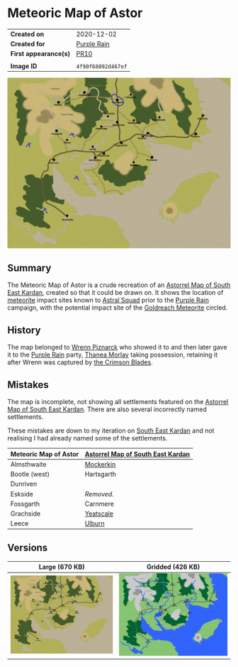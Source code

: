 # Meteoric Map of Astor

|||
| --- | --- |
| **Created on** | 2020-12-02 |
| **Created for** | [Purple Rain](../campaigns/C1-purple-rain.md) |
| **First appearance(s)** | [PR10](../sessions/PR10.md) |
||
| **Image ID** | `4f90f68092d467ef` |

<img src="https://raw.githubusercontent.com/jesskelsall/astarus-images/main/maps/4f90f68092d467ef-lg.jpg" />

## Summary

The Meteoric Map of Astor is a crude recreation of an [Astorrel Map of South East Kardan](astorrel-map-of-south-east-kardan.md), created so that it could be drawn on. It shows the location of [meteorite](../items/meteoric/meteorite.md) impact sites known to [Astral Squad](../organisations/astorrel/squads/astral-squad.md) prior to the [Purple Rain](../campaigns/C1-purple-rain.md) campaign, with the potential impact site of the [Goldreach Meteorite](../items/meteoric/meteorites/goldreach-meteorite.md) circled.

## History

The map belonged to [Wrenn Piznarck](../characters/wrenn-piznarck.md) who showed it to and then later gave it to the [Purple Rain](../campaigns/C1-purple-rain.md) party, [Thanea Morlay](../characters/thanea-morlay.md) taking possession, retaining it after Wrenn was captured by [the Crimson Blades](../organisations/the-crimson-blades.md).

## Mistakes

The map is incomplete, not showing all settlements featured on the [Astorrel Map of South East Kardan](astorrel-map-of-south-east-kardan.md). There are also several incorrectly named settlements.

These mistakes are down to my iteration on [South East Kardan](../places/regions/south-east-kardan.md) and not realising I had already named some of the settlements.

| Meteoric Map of Astor | [Astorrel Map of South East Kardan](astorrel-map-of-south-east-kardan.md) |
| --- | --- |
| Almsthwaite | [Mockerkin](../places/towns/mockerkin.md) |
| Bootle (west) | Hartsgarth |
| Dunriven | 
| Eskside | *Removed.*
| Fossgarth | Carnmere |
| Grachside | [Yeatscale](../places/cities/yeatscale.md) |
| Leece | [Ulburn](../places/villages/ulburn.md) |

## Versions

| Large (670 KB) | Gridded (426 KB) |
| --- | --- |
| <img src="https://raw.githubusercontent.com/jesskelsall/astarus-images/main/maps/4f90f68092d467ef-lg.jpg" /> | <img src="https://raw.githubusercontent.com/jesskelsall/astarus-images/main/maps/4f90f68092d467ef-gd.jpg" /> |
